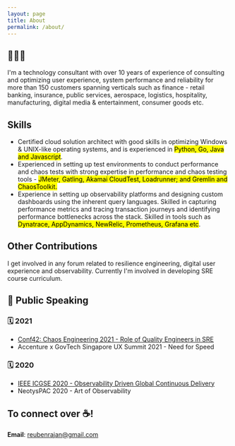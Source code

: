 ```yaml
---
layout: page
title: About
permalink: /about/
---
```


## 🙋🏽‍♂️
I'm a technology consultant with over 10 years of experience of consulting and optimizing user experience, system performance and reliability for more than 150 customers spanning verticals such as finance - retail banking, insurance, public services, aerospace, logistics, hospitality, manufacturing, digital media & entertainment, consumer goods etc.

## Skills
* Certified cloud solution architect with good skills in optimizing Windows & UNIX-like operating systems, and is experienced in <mark>Python, Go, Java and Javascript</mark>.
* Experienced in setting up test environments to conduct performance and chaos tests with strong expertise in performance and chaos testing tools - <mark>JMeter, Gatling, Akamai CloudTest, Loadrunner; and Gremlin and ChaosToolkit.</mark>
* Experience in setting up observability platforms and designing custom dashboards using the inherent query languages. Skilled in capturing performance metrics and tracing transaction journeys and identifying performance bottlenecks across the stack. Skilled in tools such as <mark>Dynatrace, AppDynamics, NewRelic, Prometheus, Grafana etc</mark>.

## Other Contributions
I get involved in any forum related to resilience engineering, digital user experience and observability. Currently I'm involved in developing SRE course curriculum.

## 📢 Public Speaking
### 🗓 2021
* [Conf42: Chaos Engineering 2021 - Role of Quality Engineers in SRE ](https://www.conf42.com/Chaos_Engineering_2021_Reuben_Rajan_George_sre_quality_engineers)
* Accenture x GovTech Singapore UX Summit 2021 - Need for Speed

### 🗓 2020
* [IEEE ICGSE 2020 - Observability Driven Global Continuous Delivery](https://conf.researchr.org/details/icgse-2020/icgse-2020-icgse---industry-talks/1/Observability-Driven-Development-and-Continuous-Delivery)
* NeotysPAC 2020 - Art of Observability

## To connect over ☕️! 
**Email**: [reubenrajan@gmail.com](mailto:reubenrajan@gmail.com)